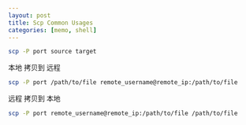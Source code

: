 ```yaml
---
layout: post
title: Scp Common Usages
categories: [memo, shell]
---
```


```bash
scp -P port source target
```


本地     拷贝到     远程

```sh
scp -P port /path/to/file remote_username@remote_ip:/path/to/file
```


远程     拷贝到     本地

```sh
scp -P port remote_username@remote_ip:/path/to/file /path/to/file
```


